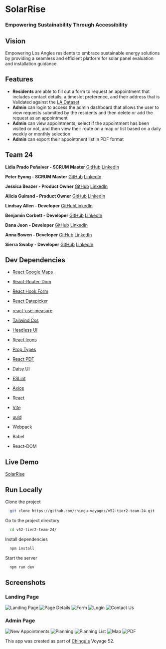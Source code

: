 # SolarRise

### Empowering Sustainability Through Accessibility

## Vision

Empowering Los Angles residents to embrace sustainable energy solutions by providing a seamless and efficient platform for solar panel evaluation and installation guidance.

## Features

- **Residents** are able to fill out a form to request an appointment that includes contact details, a timeslot preference, and their address that is Validated against the [LA Dataset](https://catalog.data.gov/dataset/addresses-in-the-city-of-los-angeles/resource/cfcd5dce-b96c-43e8-bd36-aac11d14bf7d)
- **Admin** can login to access the admin dashboard that allows the user to view requests submitted by the residents and then delete or add the request as an appointment
- **Admin** can view appointments, select if the appointment has been visited or not, and then view their route on a map or list based on a daily weekly or monthly selection
- **Admin** can export their appointment list in PDF format

## Team 24

**Lidia Prado Peñalver - SCRUM Master** [GitHub](https://github.com/LidiaIleana) [LinkedIn](https://www.linkedin.com/in/lidiaprado/)

**Peter Eyong - SCRUM Master** [GitHub](https://github.com/pteyong577) [LinkedIn](https://www.linkedin.com/in/peter-eyong-466299305)

**Jessica Beazer - Product Owner** [GitHub](https://github.com/jessanagilepmp) [LinkedIn](https://www.linkedin.com/in/jessicabeazer/)

**Alicia Guirand - Product Owner** [GitHub](https://github.com/aliciaguirand) [LinkedIn](https://www.linkedin.com/in/aliciaguirand)

**Lindsay Allen - Developer** [GitHub](https://github.com/lkallen)[LinkedIn](https://www.linkedin.com/in/lindsay-allen-54b46937/)

**Benjamin Corbett - Developer** [GitHub](https://github.com/bcsurf2822) [LinkedIn](https://www.linkedin.com/in/benjamin-corbett-84822424a/)

**Dana Jeon - Developer** [GitHub](https://github.com/danajeon) [LinkedIn](https://www.linkedin.com/in/dana-jeon-dev/)

**Anna Bowen - Developer** [GitHub](https://github.com/bowenanna) [LinkedIn](https://www.linkedin.com/in/realannabowen/)

**Sierra Swaby - Developer** [GitHub](https://github.com/starkspark) [LinkedIn](https://www.linkedin.com/in/sierra-swaby)

## Dev Dependencies

- [React Google Maps](https://visgl.github.io/react-google-maps/)
- [React-Router-Dom](https://reactrouter.com/)
- [React Hook Form](https://react-hook-form.com/)
- [React Datepicker](https://reactdatepicker.com/)
- [react-use-measure](https://www.npmjs.com/package/react-use-measure)
- [Tailwind Css](https://tailwindcss.com/)
- [Headless UI](https://headlessui.com/)
- [React Icons](https://react-icons.github.io/react-icons/)
- [Prop Types](https://github.com/facebook/prop-types)
- [React PDF](https://react-pdf.org/)
- [Daisy UI](https://daisyui.com/)
- [ESLint](https://eslint.org/)
- [Axios](https://axios-http.com/docs/intro)
- [React](https://react.dev/)
- [Vite](https://vite.dev/)
- [uuid](https://github.com/uuidjs/uuid)

- Webpack
- Babel
- React-DOM

## Live Demo

[SolarRise](https://isolar.netlify.app/)

## Run Locally

Clone the project

```bash
  git clone https://github.com/chingu-voyages/v52-tier2-team-24.git
```

Go to the project directory

```bash
  cd v52-tier2-team-24/
```

Install dependencies

```bash
  npm install
```

Start the server

```bash
  npm run dev
```

## Screenshots

### Landing Page

![Landing Page](/public/screenshots/landing-page.png)
![Page Details](/public/screenshots/user-details.png)
![Form](/public/screenshots/user-form.png)
![Login](/public/screenshots/admin-login.png)
![Contact Us](/public/screenshots/contact-us.png)

### Admin Page

![New Appointments](/public/screenshots/new-appointments.png)
![Planning](/public/screenshots/planning.png)
![Planning List](/public/screenshots/plan-list.png)
![Map](/public/screenshots/map-list.png)
![PDF](/public/screenshots/pdf.png)

This app was created as part of [Chingu's](https://www.chingu.io/) Voyage 52.
